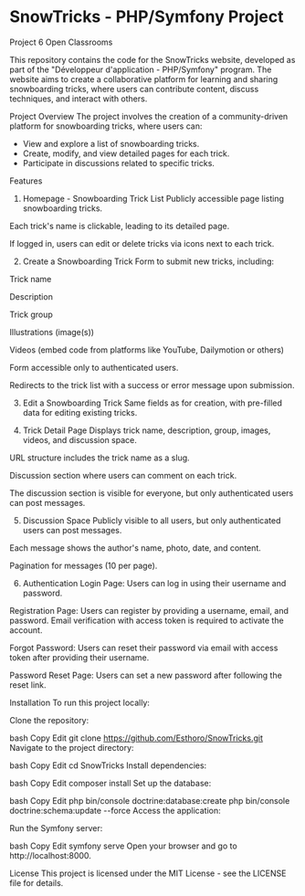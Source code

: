 # SnowTricks - PHP/Symfony Project
Project 6 Open Classrooms

This repository contains the code for the SnowTricks website, developed as part of the "Développeur d'application - PHP/Symfony" program. The website aims to create a collaborative platform for learning and sharing snowboarding tricks, where users can contribute content, discuss techniques, and interact with others.

Project Overview
The project involves the creation of a community-driven platform for snowboarding tricks, where users can:
 - View and explore a list of snowboarding tricks.
 - Create, modify, and view detailed pages for each trick.
 - Participate in discussions related to specific tricks.

Features
1. Homepage - Snowboarding Trick List
Publicly accessible page listing snowboarding tricks.

Each trick's name is clickable, leading to its detailed page.

If logged in, users can edit or delete tricks via icons next to each trick.

2. Create a Snowboarding Trick
Form to submit new tricks, including:

Trick name

Description

Trick group

Illustrations (image(s))

Videos (embed code from platforms like YouTube, Dailymotion or others)

Form accessible only to authenticated users.

Redirects to the trick list with a success or error message upon submission.

3. Edit a Snowboarding Trick
Same fields as for creation, with pre-filled data for editing existing tricks.

4. Trick Detail Page
Displays trick name, description, group, images, videos, and discussion space.

URL structure includes the trick name as a slug.

Discussion section where users can comment on each trick.

The discussion section is visible for everyone, but only authenticated users can post messages.

5. Discussion Space
Publicly visible to all users, but only authenticated users can post messages.

Each message shows the author's name, photo, date, and content.

Pagination for messages (10 per page).

6. Authentication
Login Page: Users can log in using their username and password.

Registration Page: Users can register by providing a username, email, and password. Email verification with access token is required to activate the account.

Forgot Password: Users can reset their password via email with access token after providing their username.

Password Reset Page: Users can set a new password after following the reset link.

Installation
To run this project locally:

Clone the repository:

bash
Copy
Edit
git clone https://github.com/Esthoro/SnowTricks.git
Navigate to the project directory:

bash
Copy
Edit
cd SnowTricks
Install dependencies:

bash
Copy
Edit
composer install
Set up the database:

bash
Copy
Edit
php bin/console doctrine:database:create
php bin/console doctrine:schema:update --force
Access the application:

Run the Symfony server:

bash
Copy
Edit
symfony serve
Open your browser and go to http://localhost:8000.

License
This project is licensed under the MIT License - see the LICENSE file for details.
